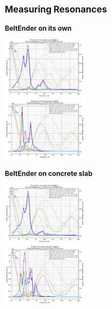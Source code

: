 # Measuring Resonances

## BeltEnder on its own

<p float="left">
  <img src="https://github.com/madsi1m/BeltEnder/blob/main/shaper/shaper_calibrate_x.png?raw=true" width="50%" />
  <img src="https://github.com/madsi1m/BeltEnder/blob/main/shaper/shaper_calibrate_y.png?raw=true" width="50%" />
</p>

## BeltEnder on concrete slab

<p float="left">
  <img src="https://github.com/madsi1m/BeltEnder/blob/main/shaper/shaper_calibrate_concrete_slab_x.png?raw=true" width="50%" />
  <img src="https://github.com/madsi1m/BeltEnder/blob/main/shaper/shaper_calibrate_concrete_slab_y.png?raw=true" width="50%" />
</p>
